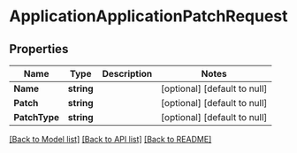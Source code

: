 # ApplicationApplicationPatchRequest

## Properties
Name | Type | Description | Notes
------------ | ------------- | ------------- | -------------
**Name** | **string** |  | [optional] [default to null]
**Patch** | **string** |  | [optional] [default to null]
**PatchType** | **string** |  | [optional] [default to null]

[[Back to Model list]](../README.md#documentation-for-models) [[Back to API list]](../README.md#documentation-for-api-endpoints) [[Back to README]](../README.md)


